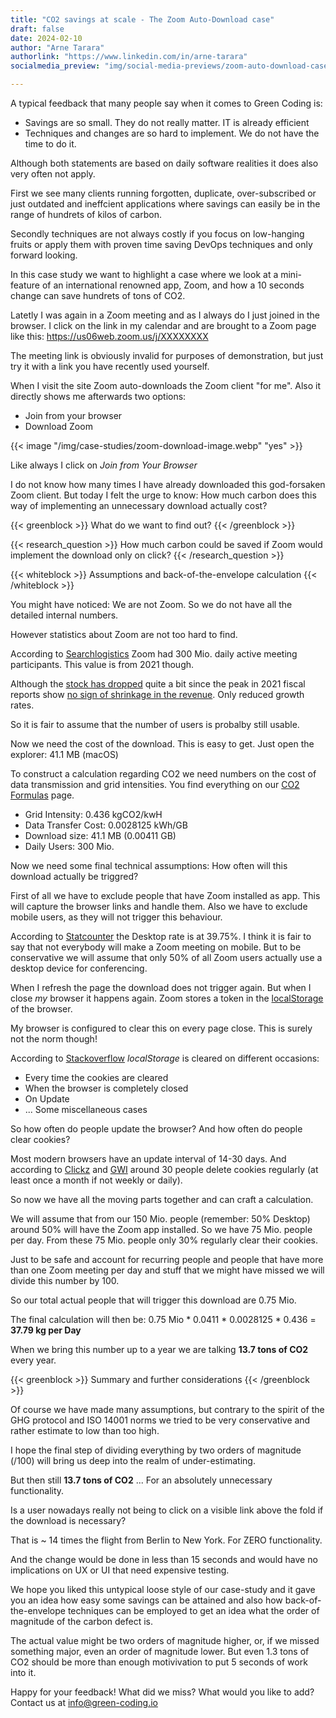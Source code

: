 ```yaml
---
title: "CO2 savings at scale - The Zoom Auto-Download case"
draft: false
date: 2024-02-10
author: "Arne Tarara"
authorlink: "https://www.linkedin.com/in/arne-tarara"
socialmedia_preview: "img/social-media-previews/zoom-auto-download-case-study.webp"

---
```


A typical feedback that many people say when it comes to Green Coding is:
- Savings are so small. They do not really matter. IT is already efficient
- Techniques and changes are so hard to implement. We do not have the time to do it.

Although both statements are based on daily software realities it does also very often not apply.

First we see many clients running forgotten, duplicate, over-subscribed or just outdated and ineffcient
applications where savings can easily be in the range of hundrets of kilos of carbon.

Secondly techniques are not always costly if you focus on low-hanging fruits or apply them with proven
time saving DevOps techniques and only forward looking.

In this case study we want to highlight a case where we look at a mini-feature of an international renowned app, Zoom, and how a 10 seconds change can save hundrets of tons of CO2.

Latetly I was again in a Zoom meeting and as I always do I just joined in the browser. I click on the link in my calendar and are brought to a Zoom page like this: https://us06web.zoom.us/j/XXXXXXXX

The meeting link is obviously invalid for purposes of demonstration, but just try it with a link you have recently used yourself.

When I visit the site Zoom auto-downloads the Zoom client "for me". Also it directly shows me afterwards two options:
- Join from your browser
- Download Zoom

{{< image "/img/case-studies/zoom-download-image.webp" "yes" >}}


Like always I click on *Join from Your Browser*

I do not know how many times I have already downloaded this god-forsaken Zoom client. But today I felt the urge to know: How much carbon does this way of implementing an unnecessary download actually cost?



{{< greenblock >}}
What do we want to find out?
{{< /greenblock >}}

{{< research_question >}}
    How much carbon could be saved if Zoom would implement the download only on click?
{{< /research_question >}}

{{< whiteblock >}}
Assumptions and back-of-the-envelope calculation
{{< /whiteblock >}}

You might have noticed: We are not Zoom. So we do not have all the detailed internal numbers.

However statistics about Zoom are not too hard to find.

According to [Searchlogistics](https://www.searchlogistics.com/learn/statistics/zoom-user-statistics/) Zoom had 300 Mio. daily active meeting participants. This value is from 2021 though.

Although the [stock has dropped](https://finance.yahoo.com/quote/ZM/) quite a bit since the peak in 2021 fiscal reports show [no sign of shrinkage in the revenue](https://www.statista.com/statistics/1252725/zoom-revenue-worldwide/). Only reduced growth rates.

So it is fair to assume that the number of users is probalby still usable.

Now we need the cost of the download. This is easy to get. Just open the explorer: 41.1 MB (macOS)

To construct a calculation regarding CO2 we need numbers on the cost of data transmission and grid intensities. You find everything on our [CO2 Formulas](/co2-formulas) page.

- Grid Intensity: 0.436 kgCO2/kwH
- Data Transfer Cost: 0.0028125 kWh/GB
- Download size: 41.1 MB (0.00411 GB)
- Daily Users: 300 Mio.

Now we need some final technical assumptions: How often will this download actually be triggred?

First of all we have to exclude people that have Zoom installed as app. This will capture the browser links and handle them. Also we have to exclude mobile users, as they will not trigger this behaviour.

According to [Statcounter](https://gs.statcounter.com/platform-market-share/desktop-mobile-tablet) the Desktop rate is at 39.75%. I think it is fair to say that not everybody will make a Zoom meeting on mobile. But to be conservative we will assume that only 50% of all Zoom users actually use a desktop device for conferencing.

When I refresh the page the download does not trigger again. But when I close *my* browser it happens again. Zoom stores a token in the [localStorage](https://developer.mozilla.org/en-US/docs/Web/API/Window/localStorage) of the browser.

My browser is configured to clear this on every page close. This is surely not the norm though!

According to [Stackoverflow](https://stackoverflow.com/questions/8537112/when-is-localstorage-cleared) *localStorage* is cleared on different occasions:
- Every time the cookies are cleared
- When the browser is completely closed
- On Update
- ... Some miscellaneous cases

So how often do people update the browser? And how often do people clear cookies?

Most modern browsers have an update interval of 14-30 days. And according to [Clickz](https://www.clickz.com/study-consumers-delete-cookies-at-surprising-rate/84350/) and [GWI](https://blog.gwi.com/chart-of-the-day/1-in-3-are-regularly-deleting-cookies/) around 30 people delete cookies regularly (at least once a month if not weekly or daily).

So now we have all the moving parts together and can craft a calculation.

We will assume that from our 150 Mio. people (remember: 50% Desktop) around 50% will have the Zoom app installed. So we have 75 Mio. people per day.
From these 75 Mio. people only 30% regularly clear their cookies.

Just to be safe and account for recurring people and people that have more than one Zoom meeting per day and stuff that we might have missed we will divide this number by 100.

So our total actual people that will trigger this download are 0.75 Mio.

The final calculation will then be: 0.75 Mio * 0.0411 * 0.0028125 * 0.436 = **37.79 kg per Day**

When we bring this number up to a year we are talking **13.7 tons of CO2** every year. 




{{< greenblock >}}
Summary and further considerations
{{< /greenblock >}}

Of course we have made many assumptions, but contrary to the spirit of the GHG protocol and ISO 14001 norms we tried to be very conservative and rather estimate to low than too high.

I hope the final step of dividing everything by two orders of magnitude (/100) will bring us deep into the realm of under-estimating.

But then still **13.7 tons of CO2** ... For an absolutely unnecessary functionality.

Is a user nowadays really not being to click on a visible link above the fold if the download is necessary?

That is ~ 14 times the flight from Berlin to New York. For ZERO functionality.

And the change would be done in less than 15 seconds and would have no implications on UX or UI that need expensive testing.


We hope you liked this untypical loose style of our case-study and it gave you an idea how easy some savings can be attained and also how back-of-the-envelope techniques can be employed to get an idea what the order of magnitude of the carbon defect is.

The actual value might be two orders of magnitude higher, or, if we missed something major, even an order of magnitude lower. But even 1.3 tons of CO2 should be more than enough motivivation to put 5 seconds of work into it.

Happy for your feedback! What did we miss? What would you like to add? Contact us at [info@green-coding.io](mailto:info@green-coding.io)
